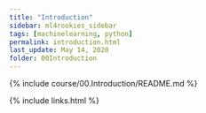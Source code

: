 ```yaml
---
title: "Introduction"
sidebar: ml4rookies_sidebar
tags: [machinelearning, python]
permalink: introduction.html
last_update: May 14, 2020
folder: 00Introduction
---
```


{% include course/00.Introduction/README.md %}

{% include links.html %}